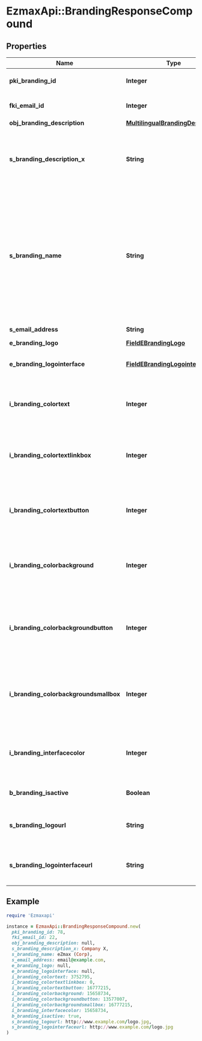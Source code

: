 # EzmaxApi::BrandingResponseCompound

## Properties

| Name | Type | Description | Notes |
| ---- | ---- | ----------- | ----- |
| **pki_branding_id** | **Integer** | The unique ID of the Branding |  |
| **fki_email_id** | **Integer** | The unique ID of the Email | [optional] |
| **obj_branding_description** | [**MultilingualBrandingDescription**](MultilingualBrandingDescription.md) |  |  |
| **s_branding_description_x** | **String** | The Description of the Branding in the language of the requester |  |
| **s_branding_name** | **String** | The name of the Branding  This value will only be set if you wish to overwrite the default name. If you want to keep the default name, leave this property empty | [optional] |
| **s_email_address** | **String** | The email address. | [optional] |
| **e_branding_logo** | [**FieldEBrandingLogo**](FieldEBrandingLogo.md) |  |  |
| **e_branding_logointerface** | [**FieldEBrandingLogointerface**](FieldEBrandingLogointerface.md) |  | [optional][default to &#39;Default&#39;] |
| **i_branding_colortext** | **Integer** | The color of the text. This is a RGB color converted into integer |  |
| **i_branding_colortextlinkbox** | **Integer** | The color of the text in the link box. This is a RGB color converted into integer |  |
| **i_branding_colortextbutton** | **Integer** | The color of the text in the button. This is a RGB color converted into integer |  |
| **i_branding_colorbackground** | **Integer** | The color of the background. This is a RGB color converted into integer |  |
| **i_branding_colorbackgroundbutton** | **Integer** | The color of the background of the button. This is a RGB color converted into integer |  |
| **i_branding_colorbackgroundsmallbox** | **Integer** | The color of the background of the small box. This is a RGB color converted into integer |  |
| **i_branding_interfacecolor** | **Integer** | The color of the interface. This is a RGB color converted into integer | [optional] |
| **b_branding_isactive** | **Boolean** | Whether the Branding is active or not |  |
| **s_branding_logourl** | **String** | The url of the picture used as logo in the Branding | [optional] |
| **s_branding_logointerfaceurl** | **String** | The url of the picture used as logo in the Branding | [optional] |

## Example

```ruby
require 'Ezmaxapi'

instance = EzmaxApi::BrandingResponseCompound.new(
  pki_branding_id: 78,
  fki_email_id: 22,
  obj_branding_description: null,
  s_branding_description_x: Company X,
  s_branding_name: eZmax (Corp),
  s_email_address: email@example.com,
  e_branding_logo: null,
  e_branding_logointerface: null,
  i_branding_colortext: 3752795,
  i_branding_colortextlinkbox: 0,
  i_branding_colortextbutton: 16777215,
  i_branding_colorbackground: 15658734,
  i_branding_colorbackgroundbutton: 13577007,
  i_branding_colorbackgroundsmallbox: 16777215,
  i_branding_interfacecolor: 15658734,
  b_branding_isactive: true,
  s_branding_logourl: http://www.example.com/logo.jpg,
  s_branding_logointerfaceurl: http://www.example.com/logo.jpg
)
```


